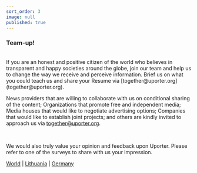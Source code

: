 ```yaml
---
sort_order: 3
image: null
published: true
---
```


### Team-up!

<br>
If you are an honest and positive citizen of the world who believes in transparent and happy societies around the globe, join our team and help us to change the way we receive and perceive information.
Brief us on what you could teach us and share your Resume via [together@uporter.org](together@uporter.org). 

<br>

News providers that are willing to collaborate with us on conditional sharing of the content; Organizations that promote free and independent media; Media houses that would like to negotiate advertising options; Companies that would like to establish joint projects; and others are kindly invited to approach us via [together@uporter.org](together@uporter.org).

<br>

We would also truly value your opinion and feedback upon Uporter. Please refer to one of the surveys to share with us your impression. 

[World](https://goo.gl/forms/bPKQUPrI3oL5L2Cr2 ) | [Lithuania](https://goo.gl/forms/Su4LqPorfWy0Uaug1 ) | [Germany](https://goo.gl/forms/7nVs6grkHko2ndJ43)
